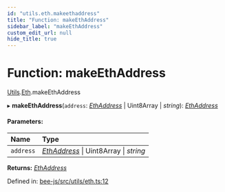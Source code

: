 ```yaml
---
id: "utils.eth.makeethaddress"
title: "Function: makeEthAddress"
sidebar_label: "makeEthAddress"
custom_edit_url: null
hide_title: true
---
```


# Function: makeEthAddress

[Utils](../modules/utils.md).[Eth](../modules/utils.eth.md).makeEthAddress

▸ **makeEthAddress**(`address`: [*EthAddress*](../types/utils.eth.ethaddress.md) \| Uint8Array \| *string*): [*EthAddress*](../types/utils.eth.ethaddress.md)

#### Parameters:

Name | Type |
:------ | :------ |
`address` | [*EthAddress*](../types/utils.eth.ethaddress.md) \| Uint8Array \| *string* |

**Returns:** [*EthAddress*](../types/utils.eth.ethaddress.md)

Defined in: [bee-js/src/utils/eth.ts:12](https://github.com/ethersphere/bee-js/blob/ce4d3fa/src/utils/eth.ts#L12)
